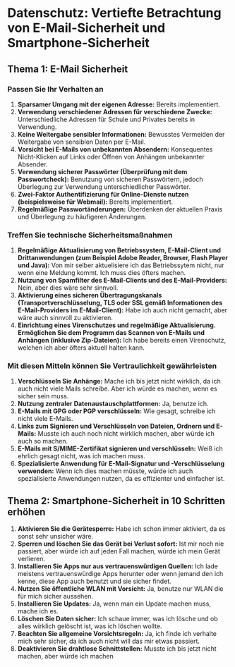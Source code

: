 # Datenschutz: Vertiefte Betrachtung von E-Mail-Sicherheit und Smartphone-Sicherheit

## Thema 1: E-Mail Sicherheit

### Passen Sie Ihr Verhalten an

1. **Sparsamer Umgang mit der eigenen Adresse:** Bereits implementiert.
2. **Verwendung verschiedener Adressen für verschiedene Zwecke:** Unterschiedliche Adressen für Schule und Privates bereits in Verwendung.
3. **Keine Weitergabe sensibler Informationen:** Bewusstes Vermeiden der Weitergabe von sensiblen Daten per E-Mail.
4. **Vorsicht bei E-Mails von unbekannten Absendern:** Konsequentes Nicht-Klicken auf Links oder Öffnen von Anhängen unbekannter Absender.
5. **Verwendung sicherer Passwörter (Überprüfung mit dem Passwortcheck):** Benutzung von sicheren Passwörtern, jedoch Überlegung zur Verwendung unterschiedlicher Passwörter.
6. **Zwei-Faktor Authentifizierung für Online-Dienste nutzen (beispielsweise für Webmail):** Bereits implementiert.
7. **Regelmäßige Passwortänderungen:** Überdenken der aktuellen Praxis und Überlegung zu häufigeren Änderungen.

### Treffen Sie technische Sicherheitsmaßnahmen

1. **Regelmäßige Aktualisierung von Betriebssystem, E-Mail-Client und Drittanwendungen (zum Beispiel Adobe Reader, Browser, Flash Player und Java):** Von mir selber aktuelisiere ich das Betriebssytem nicht, nur wenn eine Meldung kommt. Ich muss dies öfters machen.
2. **Nutzung von Spamfilter des E-Mail-Clients und des E-Mail-Providers:** Nein, aber dies wäre sehr sinnvoll.
3. **Aktivierung eines sicheren Übertragungskanals (Transportverschlüsselung, TLS oder SSL gemäß Informationen des E-Mail-Providers im E-Mail-Client):** Habe ich auch nicht gemacht, aber wäre auch sinnvoll zu aktivieren.
4. **Einrichtung eines Virenschutzes und regelmäßige Aktualisierung. Ermöglichen Sie dem Programm das Scannen von E-Mails und Anhängen (inklusive Zip-Dateien):** Ich habe bereits einen Virenschutz, welchen ich aber öfters aktuell halten kann.

### Mit diesen Mitteln können Sie Vertraulichkeit gewährleisten

1. **Verschlüsseln Sie Anhänge:** Mache ich bis jetzt nicht wirklich, da ich auch nicht viele Mails schreibe. Aber ich würde es machen, wenn es sicher sein muss.
2. **Nutzung zentraler Datenaustauschplattformen:** Ja, benutze ich.
3. **E-Mails mit GPG oder PGP verschlüsseln:** Wie gesagt, schreibe ich nicht viele E-Mails.
4. **Links zum Signieren und Verschlüsseln von Dateien, Ordnern und E-Mails:** Musste ich auch noch nicht wirklich machen, aber würde ich auch so machen.
5. **E-Mails mit S/MIME-Zertifikat signieren und verschlüsseln:** Weiß ich ehrlich gesagt nicht, was ich machen muss.
6. **Spezialisierte Anwendung für E-Mail-Signatur und -Verschlüsselung verwenden:** Wenn ich dies machen müsste, würde ich auch spezialisierte Anwendungen nutzen, da es effizienter und einfacher ist.

## Thema 2: Smartphone-Sicherheit in 10 Schritten erhöhen

1. **Aktivieren Sie die Gerätesperre:** Habe ich schon immer aktiviert, da es sonst sehr unsicher wäre.
2. **Sperren und löschen Sie das Gerät bei Verlust sofort:** Ist mir noch nie passiert, aber würde ich auf jeden Fall machen, würde ich mein Gerät verlieren.
3. **Installieren Sie Apps nur aus vertrauenswürdigen Quellen:** Ich lade meistens vertrauenswürdige Apps herunter oder wenn jemand den ich kenne, diese App auch benutzt und sie sicher findet.
4. **Nutzen Sie öffentliche WLAN mit Vorsicht:** Ja, benutze nur WLAN die für mich sicher aussehen.
5. **Installieren Sie Updates:** Ja, wenn man ein Update machen muss, mache ich es.
6. **Löschen Sie Daten sicher:** Ich schaue immer, was ich lösche und ob alles wirklich gelöscht ist, was ich löschen wollte.
7. **Beachten Sie allgemeine Vorsichtsregeln:** Ja, ich finde ich verhalte mich sehr sicher, da ich auch nicht will das mir etwas passiert.
8. **Deaktivieren Sie drahtlose Schnittstellen:** Musste ich bis jetzt nicht machen, aber würde ich machen

